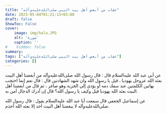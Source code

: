 ```yaml
---
title: "عقاب من أبغض أهل بيت النبي صلى‌الله‌عليه‌وآله"
date: 2023-05-04T01:21:13+03:00
draft: false
ShowToc: False
cover:
    image: img/hala.JPG
    alt: 'صورة'
    caption: ''
#    hidden: false
summary: 
tags: ["عقاب من أبغض أهل بيت النبي صلى‌الله‌عليه‌وآله"]
categories: []
---
```

عن أبي عبد الله عليه‌السلام قال : قال رسول الله صلى‌الله‌عليه‌وآله من أبغضنا أهل البيت
بعثه الله عزوجل يهوديا ، قيل يا رسول الله وان شهد الشهادتين قال : قال
نعم إنما احتجب بهاتين الكلمتين عند سفك دمه أو يؤدي إلي الجزية وهو
صاغر ، ثم قال من أبغضنا أهل البيت بعثه الله يهوديا قيل وكيف
يا رسول الله؟ قال إن أدرك الدجال أمن به.

عن إسماعيل الجعفي قال سمعت
أبا عبد الله عليه‌السلام يقول : قال رسول الله صلى‌الله‌عليه‌وآله لا يبغضنا أهل البيت أحد
إلا بعثه الله أجذم.

